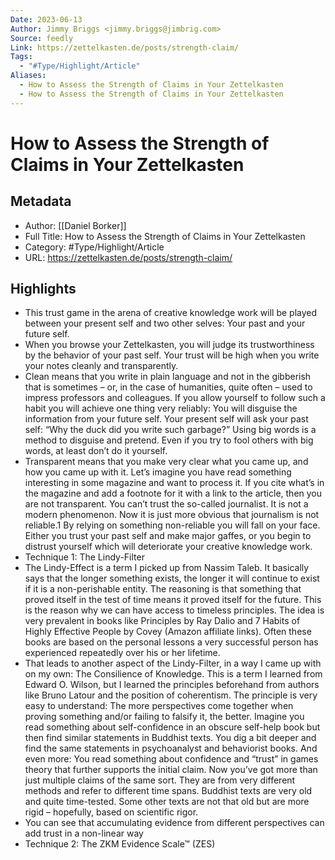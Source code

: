 ```yaml
---
Date: 2023-06-13
Author: Jimmy Briggs <jimmy.briggs@jimbrig.com>
Source: feedly
Link: https://zettelkasten.de/posts/strength-claim/
Tags:
  - "#Type/Highlight/Article"
Aliases:
  - How to Assess the Strength of Claims in Your Zettelkasten
  - How to Assess the Strength of Claims in Your Zettelkasten
---
```

# How to Assess the Strength of Claims in Your Zettelkasten

## Metadata
- Author: [[Daniel Borker]]
- Full Title: How to Assess the Strength of Claims in Your Zettelkasten
- Category: #Type/Highlight/Article
- URL: https://zettelkasten.de/posts/strength-claim/

## Highlights
- This trust game in the arena of creative knowledge work will be played between your present self and two other selves: Your past and your future self.
- When you browse your Zettelkasten, you will judge its trustworthiness by the behavior of your past self. Your trust will be high when you write your notes cleanly and transparently.
- Clean means that you write in plain language and not in the gibberish that is sometimes – or, in the case of humanities, quite often – used to impress professors and colleagues. If you allow yourself to follow such a habit you will achieve one thing very reliably: You will disguise the information from your future self. Your present self will ask your past self: “Why the duck did you write such garbage?” Using big words is a method to disguise and pretend. Even if you try to fool others with big words, at least don’t do it yourself.
- Transparent means that you make very clear what you came up, and how you came up with it. Let’s imagine you have read something interesting in some magazine and want to process it. If you cite what’s in the magazine and add a footnote for it with a link to the article, then you are not transparent. You can’t trust the so-called journalist. It is not a modern phenomenon. Now it is just more obvious that journalism is not reliable.1 By relying on something non-reliable you will fall on your face. Either you trust your past self and make major gaffes, or you begin to distrust yourself which will deteriorate your creative knowledge work.
- Technique 1: The Lindy-Filter
- The Lindy-Effect is a term I picked up from Nassim Taleb. It basically says that the longer something exists, the longer it will continue to exist if it is a non-perishable entity. The reasoning is that something that proved itself in the test of time means it proved itself for the future. This is the reason why we can have access to timeless principles. The idea is very prevalent in books like Principles by Ray Dalio and 7 Habits of Highly Effective People by Covey (Amazon affiliate links). Often these books are based on the personal lessons a very successful person has experienced repeatedly over his or her lifetime.
- That leads to another aspect of the Lindy-Filter, in a way I came up with on my own: The Consilience of Knowledge. This is a term I learned from Edward O. Wilson, but I learned the principles beforehand from authors like Bruno Latour and the position of coherentism. The principle is very easy to understand: The more perspectives come together when proving something and/or failing to falsify it, the better. Imagine you read something about self-confidence in an obscure self-help book but then find similar statements in Buddhist texts. You dig a bit deeper and find the same statements in psychoanalyst and behaviorist books. And even more: You read something about confidence and “trust” in games theory that further supports the initial claim. Now you’ve got more than just multiple claims of the same sort. They are from very different methods and refer to different time spans. Buddhist texts are very old and quite time-tested. Some other texts are not that old but are more rigid – hopefully, based on scientific rigor.
- You can see that accumulating evidence from different perspectives can add trust in a non-linear way
- Technique 2: The ZKM Evidence Scale™ (ZES)
